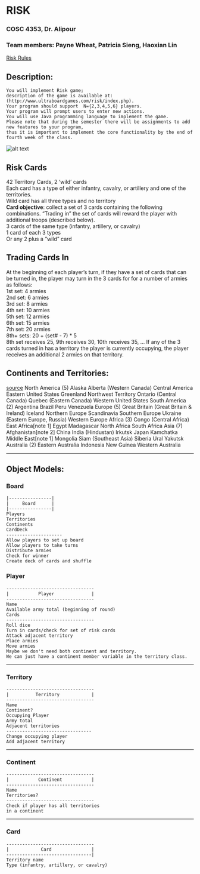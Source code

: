 # RISK
### COSC 4353, Dr. Alipour
### Team members: Payne Wheat, Patricia Sieng, Haoxian Lin


[Risk Rules](https://www.hasbro.com/common/instruct/risk.pdf)

## Description:
    You will implement Risk game; 
    description of the game is available at: (http://www.ultraboardgames.com/risk/index.php). 
    Your program should support  N={2,3,4,5,6} players. 
    Your program will prompt users to enter new actions. 
    You will use Java programming language to implement the game. 
    Please note that during the semester there will be assignments to add new features to your program, 
    thus it is important to implement the core functionality by the end of fourth week of the class. 

[riskmap]: https://static1.squarespace.com/static/563fc40de4b06686c7220979/t/5658b45ce4b05e0c71b95004/1448653925676/?format=1500w
![alt text][riskmap]

## Risk Cards
   42 Territory Cards, 2 ‘wild’ cards  
      Each card has a type of either infantry, cavalry, or artillery and one of the   territories.  
      Wild card has all three types and no territory  
   **Card objective**: collect a set of 3 cards containing the following combinations.   “Trading in” the set of cards will reward the player with additional troops (described below).  
      3 cards of the same type (infantry, artillery, or cavalry)  
      1 card of each 3 types  
      Or any 2 plus a “wild” card  

## Trading Cards In
At the beginning of each player’s turn, if they have a set of cards that can be turned in, the player may turn in the 3 cards for for a number of armies as follows:  
   1st set: 4 armies  
   2nd set: 6 armies  
   3rd set: 8 armies  
   4th set: 10 armies  
   5th set: 12 armies  
   6th set: 15 armies  
   7th set: 20 armies  
   8th+ sets: 20 + (set# - 7) * 5  
      8th set receives 25, 9th receives 30, 10th receives 35, …
If any of the 3 cards turned in has a territory the player is currently occupying, the player receives an additional 2 armies on that territory.

## Continents and Territories:
[source](https://en.wikipedia.org/wiki/Risk_(game))
    North America (5)
        Alaska
        Alberta (Western Canada)
        Central America
        Eastern United States
        Greenland
        Northwest Territory
        Ontario (Central Canada)
        Quebec (Eastern Canada)
        Western United States
    South America (2)
        Argentina
        Brazil
        Peru
        Venezuela
    Europe (5)
    Great Britain (Great Britain & Ireland)
        Iceland
        Northern Europe
        Scandinavia
        Southern Europe
        Ukraine (Eastern Europe, Russia)
        Western Europe
    Africa (3)
        Congo (Central Africa)
        East Africa[note 1]
        Egypt
        Madagascar
        North Africa
        South Africa
    Asia (7)
        Afghanistan[note 2]
        China
        India (Hindustan)
        Irkutsk
        Japan
        Kamchatka
        Middle East[note 1]
        Mongolia
        Siam (Southeast Asia)
        Siberia
        Ural
        Yakutsk
    Australia (2)
        Eastern Australia
        Indonesia
        New Guinea
        Western Australia

---------------

## Object Models:
### Board
    |----------------|
    |     Board      |
    |----------------|
    Players  
    Territories  
    Continents  
    CardDeck  
    ---------------------
    Allow players to set up board  
    Allow players to take turns  
    Distribute armies  
    Check for winner  
    Create deck of cards and shuffle  


### Player
    ---------------------------------
    |           Player              |
    ---------------------------------
    Name
    Available army total (beginning of round)
    Cards
    ---------------------------------
    Roll dice
    Turn in cards/check for set of risk cards
    Attack adjacent territory
    Place armies
    Move armies
    Maybe we don't need both continent and territory. 
    We can just have a continent member variable in the territory class.
----
### Territory
    ---------------------------------
    |          Territory            |
    ---------------------------------
    Name
    Continent?
    Occupying Player
    Army total
    Adjacent territories
    --------------------------------
    Change occupying player
    Add adjacent territory
----
### Continent
    ---------------------------------
    |           Continent           |
    ---------------------------------
    Name
    Territories?
    ---------------------------------
    Check if player has all territories
    in a continent
----
### Card
    ---------------------------------
    |            Card               |
    --------------------------------|
    Territory name
    Type (infantry, artillery, or cavalry)

